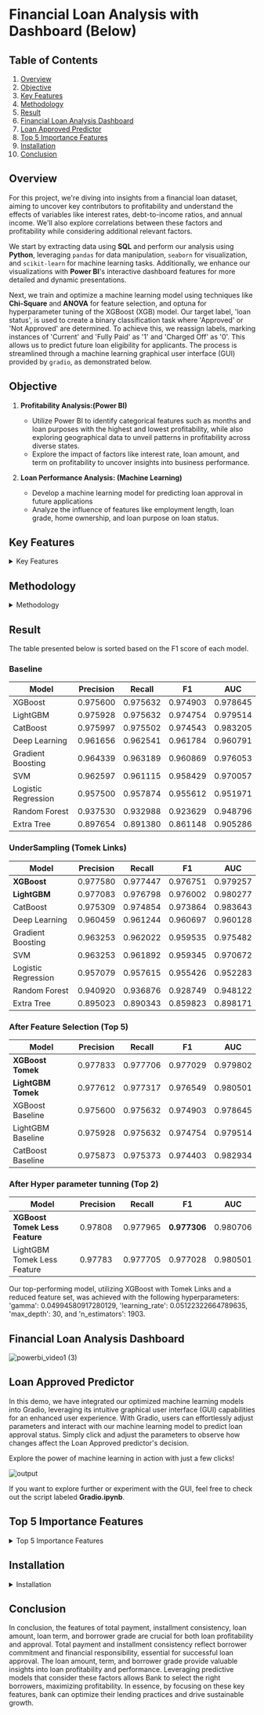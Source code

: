 # Financial Loan Analysis with Dashboard (Below)

## Table of Contents

1) [Overview](#overview)
2) [Objective](#objective)
3) [Key Features](#key-features)
4) [Methodology](#methodology)
5) [Result](#result)
6) [Financial Loan Analysis Dashboard](#financial-loan-analysis-dashboard)
7) [Loan Approved Predictor](#loan-approved-predictor)
8) [Top 5 Importance Features](#top-5-importance-features)
9) [Installation](#installation)
10) [Conclusion](#conclusion)

## Overview

For this project, we're diving into insights from a financial loan dataset, aiming to uncover key contributors to profitability and understand the effects of variables like interest rates, debt-to-income ratios, and annual income. We'll also explore correlations between these factors and profitability while considering additional relevant factors.

We start by extracting data using **SQL** and perform our analysis using **Python**, leveraging `pandas` for data manipulation, `seaborn` for visualization, and `scikit-learn` for machine learning tasks. Additionally, we enhance our visualizations with **Power BI**'s interactive dashboard features for more detailed and dynamic presentations.

Next, we train and optimize a machine learning model using techniques like  **Chi-Square**  and **ANOVA** for feature selection, and optuna for hyperparameter tuning of the XGBoost (XGB) model. Our target label, 'loan status', is used to create a binary classification task where 'Approved' or 'Not Approved' are determined. To achieve this, we reassign labels, marking instances of 'Current' and 'Fully Paid' as '1' and 'Charged Off' as '0'. This allows us to predict future loan eligibility for applicants. The process is streamlined through a machine learning graphical user interface (GUI) provided by `gradio`, as demonstrated below.

## Objective

1) **Profitability Analysis:(Power BI)**
   
    - Utilize Power BI to identify categorical features such as months and loan purposes with the highest and lowest profitability, while also exploring geographical data to unveil patterns in profitability across diverse states.
    - Explore the impact of factors like interest rate, loan amount, and term on profitability to uncover insights into business performance.
     
2) **Loan Performance Analysis: (Machine Learning)**
   
    - Develop a machine learning model for predicting loan approval in future applications
    - Analyze the influence of features like employment length, loan grade, home ownership, and loan purpose on loan status.
    
## Key Features

<details>
  <summary>Key Features</summary>

- **Financial Loan Dataset**: Extraction of data from Microsoft SQL Server
- **Feature Engineering**: Utilize K-means clustering to group job titles into distinct job categories and remove redundant features such as ID, last_credit_pull_date	last_payment_date, etc
- **Data Analysis**: Performing in-depth analysis of the dataset to extract insights and understand the relationships between different features and loan profitability. 
- **Feature Selection**: Employ feature selection techniques like Chi-Square and ANOVA to eliminate features with p-values exceeding 0.05.
- **Machine Learning Model**: Experiment with various machine learning algorithms including XGBoost, LightGBM, CatBoost, and Random Forest to predict future loan eligibility based on selected features and target labels and assess the performance of each model using the F1 score to determine the best-performing model.
- **Class Imbalance Technique**: Experiment with undersampling techniques like Tomek Links and oversampling techniques like SMOTE to assess if the results improve.
- **Hyperparameter Tuning**: Utilizing Optuna to automatically select the best hyperparameters for the machine learning model, enhancing its predictive performance.
- **Interactive Dashboard**: Enhancing data visualization using Power BI to create detailed and dynamic visualizations for better understanding and interpretation of results.
- **Graphical User Interface (GUI)**: Facilitating the machine learning process through a graphical user interface (GUI) provided by gradio, allowing for easy interaction and prediction of loan eligibility.
</details>

## Methodology

<details>
  <summary>Methodology</summary>
  
### 1) Data Extraction & Data Wrangling

To demonstrate my SQL skills, I manually import the dataset into Microsoft Server. Using SQL, I generate various results and insights, which are saved in an SQL Report under the SQL folder. Subsequently, I utilize the Python `pyodbc` library to extract the data from the SQL Server for further analysis and processing. Additionally, I conduct data wrangling tasks such as removing duplicates and missing values, and ensuring correct data types are assigned.

### 2) Feature Enginerring

In feature engineering, `Selenium` is utilized to extract the longitude and latitude coordinates of US states, enabling geographical visualization in Power BI. Additionally, K-Means clustering with 29 clusters is applied to categorize job titles into 15 distinct job categories, enhancing the granularity of job classification for deeper analysis. Moreover, employment length values are standardized: durations '1 < years' are transformed to 0 years, and durations exceeding '10 > years' are adjusted to 11 years to ensure compatibility with the XGBoost (XGB) model. Furthermore, months are extracted from the issue_date columns, and profit is calculated by subtracting the loan amount from the total payment.

### 3) Exploratory Data Analysis (EDA)

**Univariate Distributions**

<details>
  <summary> Univariate Distributions</summary>

We initiate our Exploratory Data Analysis by examining univariate distributions, focusing on both numerical and categorical features. For numerical features, we apply box plot and remove extreme outliers from 'annual income' and 'total account' and assess skewness using the `stats` library, revealing a high right-skewness value of 31.04 for the annual income feature. Given that this is a classification problem, it's worth noting that non-parametric models like XGBoost (XGB) and LightGBM (LGM) are less impacted by skewness. For categorical features, we employ bar plots to analyze the distribution of loan statuses and loan terms:

![image](https://github.com/AsherTeo/Financial-Loan-Analytics/assets/78581569/b0aa5591-150e-4485-8f6d-7d696ebecc61)

  - Loans with a term of 36 months are nearly three times as common as those with a term of 60 months indicating a strong preference among borrowers for shorter loan durations.
    
  - Analysis of popular US states reveals consistent top rankings for California, New York, Florida, and Texas consistently rank among the top five most popular states in the US. Consequently, the number of loans issued tends to be highest in these states. The popularity of these states attracts entrepreneurs and investors, leading to increased economic activity and demand for financial services, including loans.
    
  - There is a noticeable increase in loan issuance towards the end of the year, particularly in December and November. This trend could be attributed to various factors such as end-of-year financial planning, holiday expenses, or seasonal spending patterns. November might see a surge in loan issuance due to the preparation for holiday expenses and end-of-year financial decisions, which often coincide with the upcoming holiday season.
</details>

**Bivariate/Multivariate Distributions**

<details>
  <summary> Bivariate/Multivariate Distributions</summary>
  
1) **Analyzing Profit by State**
   
    ![image](https://github.com/AsherTeo/Financial-Loan-Analytics/assets/78581569/505678a4-c915-4cb3-8236-189b7257da11)

The top three states, California, New York, and Texas, have generated the highest profits, amounting to 5.4 million, 4 million, and $3 million, respectively. It's worth noting that California, New York, and Texas are among the top 10 most populous states in the U.S., as indicated by [StatsAmerica](https://www.statsamerica.org/sip/rank_list.aspx?rank_label=pop1) which could contribute to their higher profitability due to increased business activity and investment opportunities. Conversely, three states, Tennessee, Nebraska, and Indiana, have incurred negative profits.

2) **Analyzing Profit by Job Title & Purpose**

![image](https://github.com/AsherTeo/Financial-Loan-Analytics/assets/78581569/b7e02fd1-9bc0-4da7-ac2d-b4b18415856b)

On average, sectors such as Education, Military, and Financial Services have demonstrated the highest profitability, whereas the self-employed sector exhibits a negative profile. This observation suggests the possibility of reducing the allocation of loans to self-employed individuals, as their ventures are not yielding significant profits. Conversely, there may be an opportunity to increase lending in the Education sector or introduce alternative schemes to attract more borrowers from profitable sectors.

3) **Charged Off Loans with Categorical Features**

![image](https://github.com/AsherTeo/Financial-Loan-Analytics/assets/78581569/f1dd2051-f608-4f49-84bc-d3778103ccd5)

In our analysis of loans with a "charged off" status, we observed notable trends. The likelihood of loans being charged off increases as the grading system progresses from 'A' to 'G', with Grade 'G' presenting the highest risk at a 31% charge-off rate. Small business loans stand out, with a quarter of them resulting in charge-offs, consistent with findings indicating negative profitability in this sector. Nebraska exhibits a remarkably high charge-off rate of 60%, aligning with its low profitability percentage. Furthermore, peak charge-off months are May and December, potentially due to seasonal factors such as increased spending on vacations and holiday-related expenses.

  </details>

### 4) Feature Selection

For feature selection, prior to training, we first utilize chi-square `chi2_contingency` for categorical features and ANOVA `f_oneway` for numerical ones. If the p-values from either method exceed 0.05, we reject the feature. After training, we utilize XGB feature selection parameters to rank the importance of each feature and attempt to remove those with 0 importance. For example, we may replace 'Vermont', 'Tennessee', 'South Dakota', 'Mississippi', and 'Oklahoma' as 'Others' in the 'State' feature to enhance the model's performance.

### 5) Machine Learning 

The first step is to scale the numerical features using Standard Scaler. This is to ensure all numerical features are normalized to a consistent range, preventing certain features from dominating others during model training. Next, categorical features are transformed into one-hot encoding format. The dataset is then divided into an 80-20 split, with 80% designated for training and 20% for testing. Given the severe class imbalance in the dataset, we first train a baseline model to evaluate its performance. Our primary metric is the F1 score, as it combines both precision and recall to assess model effectiveness. 

Subsequently, we address the class imbalance using techniques such as undersampling and oversampling. For undersampling, we employ Tomek Links, which involve removing instances from the majority class that form Tomek links with instances from the minority class, rather than downsampling the larger class to match the size of the smaller class. For oversampling, we utilize SMOTE (Synthetic Minority Over-sampling Technique), which synthesizes instances for the minority class by leveraging K-nearest neighbor relationships. The number of nearest neighbors (K) is adjustable to suit the specific dataset characteristics and modeling objectives. Despite Tomek Links yielding slight improvements in model performance, SMOTE did not prove effective in my case.

Moving to feature selection with XGB models, 'Vermont', 'Tennessee', 'South Dakota', 'Mississippi', and 'Oklahoma' in the 'State' feature are replaced with 'Others' due to their lower importance. The model is then re-trained with the reduced feature set. 

Finally, we employ `Optuna` to optimize the models by tuning the parameters of XGBoost with Tomek Links and LightGBM with Tomek Links. This optimization process ensures that the models perform optimally by fine-tuning their parameters based on specified evaluation metrics. Our top-performing model is determined to be XGBoost with Tomek Links after the optimization process. 
</details>

## Result

The table presented below is sorted based on the F1 score of each model.

### Baseline 

| Model                  | Precision |   Recall |      F1   |   AUC   |
|------------------------|-----------|----------|-----------|---------|
| XGBoost                | 0.975600	 | 0.975632 |  0.974903 |0.978645 |
| LightGBM               | 0.975928	 | 0.975632 |  0.974754	|0.979514 |
| CatBoost               | 0.975997  | 0.975502 |  0.974543 |0.983205 |
| Deep Learning	         | 0.961656  | 0.962541 |  0.961784	|0.960791 |
| Gradient Boosting      | 0.964339  | 0.963189 |  0.960869 |0.976053 |
| SVM	                   | 0.962597	 | 0.961115	|  0.958429 |0.970057 |
| Logistic Regression    | 0.957500  | 0.957874 |  0.955612 |0.951971 |
| Random Forest          | 0.937530	 | 0.932988 |  0.923629 |0.948796 |
| Extra Tree             | 0.897654  | 0.891380 |  0.861148	|0.905286 |

### UnderSampling (Tomek Links)

| Model                  | Precision |   Recall |      F1   |   AUC   |
|------------------------|-----------|----------|-----------|---------|
| **XGBoost**            | 0.977580	 | 0.977447	| 0.976751	| 0.979257|
| **LightGBM**           | 0.977083	 | 0.976798	| 0.976002	| 0.980277 |
| CatBoost               | 0.975309	 | 0.974854	| 0.973864	| 0.983643 |
| Deep Learning	         |0.960459	 | 0.961244	| 0.960697	| 0.960128 |
| Gradient Boosting      | 0.963253	 | 0.962022	| 0.959535	| 0.975482 |
| SVM	                   | 0.963253	 | 0.961892	| 0.959345	| 0.970672 |
| Logistic Regression    |0.957079	 | 0.957615	| 0.955426	| 0.952283|
| Random Forest          | 0.940920	 | 0.936876	| 0.928749	| 0.948122 |
| Extra Tree             | 0.895023	 | 0.890343	| 0.859823	| 0.898171 |

### After Feature Selection (Top 5)

| Model                  | Precision |   Recall |      F1   |   AUC   |
|------------------------|-----------|----------|-----------|---------|
| **XGBoost Tomek**      | 0.977833	 | 0.977706	| 0.977029	| 0.979802|
| **LightGBM Tomek**     | 0.977612	 | 0.977317	| 0.976549	| 0.980501 |
| XGBoost Baseline       | 0.975600	 | 0.975632	| 0.974903	| 0.978645 |
| LightGBM Baseline	     | 0.975928	 | 0.975632	| 0.974754	| 0.979514 |
| CatBoost Baseline      | 0.975873	 | 0.975373	| 0.974403	| 0.982934 |

### After Hyper parameter tunning (Top 2)

| Model                  | Precision |   Recall |      F1   |   AUC   |
|------------------------|-----------|----------|-----------|---------|
| **XGBoost Tomek Less Feature**     | 0.97808	| 0.977965	| **0.977306**	| 0.980706|
| LightGBM Tomek Less Feature        | 0.97783	| 0.977705	| 0.977028	| 0.980501 |

Our top-performing model, utilizing XGBoost with Tomek Links and a reduced feature set, was achieved with the following hyperparameters: 'gamma': 0.04994580917280129, 'learning_rate': 0.05122322664789635, 'max_depth': 30, and 'n_estimators': 1903.

## Financial Loan Analysis Dashboard 

![powerbi_video1 (3)](https://github.com/AsherTeo/Financial-Loan-Analytics/assets/78581569/974841b8-b320-417e-9cd4-e1becd912c1b)

## Loan Approved Predictor

In this demo, we have integrated our optimized machine learning models into Gradio, leveraging its intuitive graphical user interface (GUI) capabilities for an enhanced user experience. With Gradio, users can effortlessly adjust parameters and interact with our machine learning model to predict loan approval status. Simply click and adjust the parameters to observe how changes affect the Loan Approved predictor's decision. 

Explore the power of machine learning in action with just a few clicks!

![output](https://github.com/AsherTeo/Financial-Loan-Analytics/assets/78581569/c3c2a1f3-6dd3-41b0-ac4b-32f1a6588c3c)

If you want to explore further or experiment with the GUI, feel free to check out the script labeled **Gradio.ipynb**.

## Top 5 Importance Features

<details>
  <summary>Top 5 Importance Features</summary>
  
1) **Profitability Analysis:(Power BI)**
   
    **Top Numerical Features**
   
   1) Total Payment(Correlation: 0.577):
     Total repayment plays a crucial role in our loan profitability. It's essential to select borrowers wisely, and leveraging predictive modeling can help identify those likely to repay.
      
   2) Installment(Correlation: 0.196):
     While not as impactful as total payment, the consistency and affordability of installment payments are vital for financial stability.
      
   3) Loan Amount(Correlation: 0.135):
     Regardless of its size, the loan amount significantly influences financial outcomes, emphasizing the need for careful loan sizing strategies.

    **Top Categorical Features**
   
   4) Term:
     Shorter loan terms show potential to boost profitability. Offering additional options with shorter terms, such as 24 or 48 months, can cater to diverse borrower needs.
      
   5) Grade:
      Borrower risk, determined by their grade, is correlated with loan performance. Lower-risk borrowers typically lead to better financial results.

2) **Loan Performance Analysis: (Machine Learning)**

   The Loan Performance Analysis revealed the following key features using XGB that significantly impact loan performance:
   
   1) Loan Amount (12.76%):
      The amount of the loan is a significant factor, indicating that larger or smaller loan amounts may affect performance.
      
   2) Total Payment (7.54%):
      Total payment is important factors as it influnces the likelihood of loan approval, indicating that the borrower's capacity which is a critical factor to consider during the approval process.
      
   3) Installment (6.33%):
      The monthly payment ranks among the top 5 important features, indicating the applicant's ability to manage regular payments.
      
   4) Terms (36 Months) (4.81%):
      Loans with a 36-month term suggest a higher likelihood of loan approval, as shorter repayment periods are generally easier to manage compared to 72 months.
      
   5) Grade (A) (1.59% ):
      Borrowers with Grade A rating, representing the least risk, show a slight impact on loan performance, indicating a correlation between lower risk levels and better loan performance.
      
 </details>  
 
 ## Installation
  
<details>
  <summary>Installation</summary>
  
The code is developed using Python version 3.10.14  If Python is not already installed on your system, you can download it [here](https://www.python.org/downloads/). If your current Python version is lower than 3.10.14  you can upgrade it using the pip package manager. Make sure you have the latest version of pip installed. To install the necessary packages and libraries, execute the following command in the project directory after cloning the repository:

```bash
pip install -r requirements.txt
```
  </details>
  
## Conclusion 

In conclusion, the features of total payment, installment consistency, loan amount, loan term, and borrower grade are crucial for both loan profitability and approval. Total payment and installment consistency reflect borrower commitment and financial responsibility, essential for successful loan approval. The loan amount, term, and borrower grade provide valuable insights into loan profitability and performance. Leveraging predictive models that consider these factors allows Bank to select the right borrowers, maximizing profitability. In essence, by focusing on these key features, bank can optimize their lending practices and drive sustainable growth.






